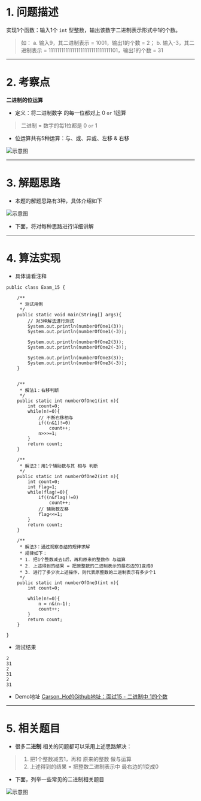 # 1. 问题描述
实现1个函数：输入1个 `int` 型整数，输出该数字二进制表示形式中1的个数。
>如：
> a. 输入9，其二进制表示 = 1001，输出1的个数 = 2；
> b. 输入-3，其二进制表示 = 11111111111111111111111111111101，输出1的个数 = 31

***

# 2. 考察点
**二进制的位运算**
- 定义：将二进制数字 的每一位都对上 0 `or` 1运算
>二进制 = 数字的每1位都是 0 `or` 1 

- 位运算共有5种运算：与、或、异或、左移 & 右移

![示意图](http://upload-images.jianshu.io/upload_images/944365-dca736b0136dbfac.png?imageMogr2/auto-orient/strip%7CimageView2/2/w/1240)

***

# 3. 解题思路
- 本题的解题思路有3种，具体介绍如下

![示意图](http://upload-images.jianshu.io/upload_images/944365-cd3a642dd5446365.png?imageMogr2/auto-orient/strip%7CimageView2/2/w/1240)

- 下面，将对每种思路进行详细讲解

***
# 4. 算法实现
- 具体请看注释

```
public class Exam_15 {

    /**
     * 测试用例
     */
    public static void main(String[] args){
        // 对3种解法进行测试
        System.out.println(numberOfOne1(3));
        System.out.println(numberOfOne1(-3));

        System.out.println(numberOfOne2(3));
        System.out.println(numberOfOne2(-3));

        System.out.println(numberOfOne3(3));
        System.out.println(numberOfOne3(-3));
    }


    /**
     * 解法1：右移判断
     */
    public static int numberOfOne1(int n){
        int count=0;
        while(n!=0){
            // 不断右移相与
            if((n&1)!=0)
                count++;
            n>>>=1;
        }
        return count;
    }

    /**
     * 解法2：用1个辅助数与其 相与 判断
     */
    public static int numberOfOne2(int n){
        int count=0;
        int flag=1;
        while(flag!=0){
            if((n&flag)!=0)
                count++;
            // 辅助数左移
            flag<<=1;
        }
        return count;
    }

    /**
     * 解法3：通过观察总结的规律求解
     * 规律如下：
     * 1. 把1个整数减去1后，再和原来的整数作 与运算
     * 2. 上述得到的结果 = 把原整数的二进制表示的最右边的1变成0
     * 3. 进行了多少次上述操作，则代表原整数的二进制表示有多少个1
     */
    public static int numberOfOne3(int n){
        int count=0;

        while(n!=0){
            n = n&(n-1);
            count++;
        }
        return count;
    }

}
```

- 测试结果

```
2
31
2
31
2
31
```

- Demo地址
[Carson_Ho的Github地址：面试15 - 二进制中 1的个数](https://github.com/Carson-Ho/AlgorithmLearning)

***
# 5. 相关题目
- 很多**二进制** 相关的问题都可以采用上述思路解决：
>1. 把1个整数减去1，再和 原来的整数 做与运算
>2. 上述得到的结果 = 把整数二进制表示中 最右边的1变成0

- 下面，列举一些常见的二进制相关题目

![示意图](http://upload-images.jianshu.io/upload_images/944365-702dce26a2193d4e.png?imageMogr2/auto-orient/strip%7CimageView2/2/w/1240)

